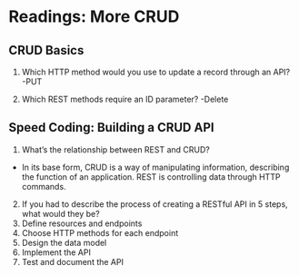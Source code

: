# Readings: More CRUD

## CRUD Basics

1. Which HTTP method would you use to update a record through an API?
-PUT

2. Which REST methods require an ID parameter?
-Delete

## Speed Coding: Building a CRUD API 

1. What’s the relationship between REST and CRUD?
- In its base form, CRUD is a way of manipulating information, describing the function of an application. REST is controlling data through HTTP commands.

2. If you had to describe the process of creating a RESTful API in 5 steps, what would they be?
  1. Define resources and endpoints
  2. Choose HTTP methods for each endpoint
  3. Design the data model
  4. Implement the API
  5. Test and document the API
  
